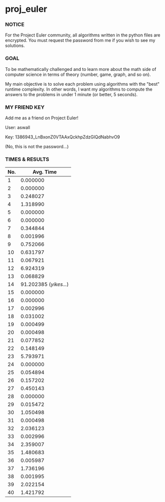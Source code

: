# proj_euler

### NOTICE
For the Project Euler community, all algorithms written in the python files are encrypted.
You must request the password from me if you wish to see my solutions.

### GOAL
To be mathematically challenged and to learn more about the math side of computer science
in terms of theory (number, game, graph, and so on). 

My main objective is to solve each problem using algorithms with the "best" runtime complexity.
In other words, I want my algorithms to compute the answers to the problems in under 1 minute (or better, 5 seconds).

### MY FRIEND KEY
Add me as a friend on Project Euler!  

User: aswall  

Key: 1386943_LnBxonZ0VTAAxQckhpZdzGlQdNabhvO9 

(No, this is not the password...)


### TIMES & RESULTS
| No. | Avg. Time |
| --- | ---|
|1|0.000000|
|2|0.000000|
|3|0.248027|
|4|1.318990|
|5|0.000000|
|6|0.000000|
|7|0.344844|
|8|0.001996|
|9|0.752066|
|10|0.631797|
|11|0.067921|
|12|6.924319|
|13|0.068829|
|14|91.202385 (_yikes..._)| 
|15|0.000000|
|16|0.000000|
|17|0.002996|
|18|0.031002|
|19|0.000499|
|20|0.000498|
|21|0.077852|
|22|0.148149|
|23|5.793971|
|24|0.000000|
|25|0.054894|
|26|0.157202|
|27|0.450143|
|28|0.000000|
|29|0.015472|
|30|1.050498|
|31|0.000498|
|32|2.036123|
|33|0.002996|
|34|2.359007|
|35|1.480683|
|36|0.005987|
|37|1.736196|
|38|0.001995|
|39|2.022154|
|40|1.421792|